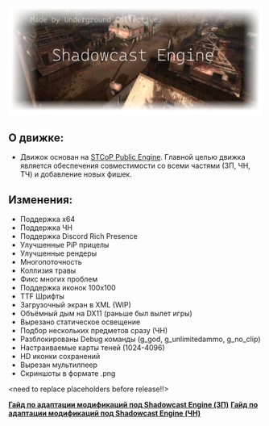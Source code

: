 ![Shadowcast Engine Logo](/assets/shadowcast_engine_logo_git.png) <replace it with some proper image later>

## О движке:

* Движок основан на [STCoP Public Engine](https://github.com/mortany/stcop_engine_public). Главной целью движка является обеспечения совместимости со всеми частями (ЗП, ЧН, ТЧ) и добавление новых фишек.

## Изменения:
* Поддержка x64
* Поддержка ЧН
* Поддержка Discord Rich Presence
* Улучшенные PiP прицелы
* Улучшенные рендеры
* Многопоточность
* Коллизия травы
* Фикс многих проблем
* Поддержка иконок 100x100
* TTF Шрифты
* Загрузочный экран в XML (WIP)
* Объёмный дым на DX11 (раньше был вылет игры)
* Вырезано статическое освещение
* Подбор нескольких предметов сразу (ЧН)
* Разблокированы Debug команды (g_god, g_unlimitedammo, g_no_clip)
* Настраиваемые карты теней (1024-4096)
* HD иконки сохранений
* Вырезан мультилпеер
* Скриншоты в формате .png

<need to replace placeholders before release!!>

[**Гайд по адаптации модификаций под Shadowcast Engine (ЗП)**](/assets/cop_mod_adaptation_guide.md)
[**Гайд по адаптации модификаций под Shadowcast Engine (ЧН)**](/assets/cs_mod_adaptation_guide.md)